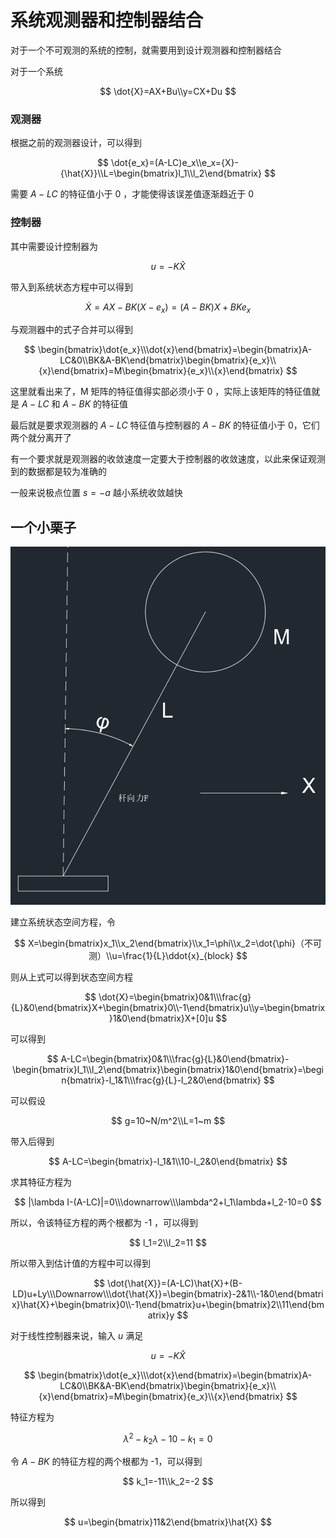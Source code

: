 # 系统观测器和控制器结合

对于一个不可观测的系统的控制，就需要用到设计观测器和控制器结合

对于一个系统

$$
\dot{X}=AX+Bu\\y=CX+Du
$$

### 观测器

根据之前的观测器设计，可以得到

$$
\dot{e_x}=(A-LC)e_x\\e_x={X}-{\hat{X}}\\L=\begin{bmatrix}l_1\\l_2\end{bmatrix}
$$

需要 $A-LC$ 的特征值小于 0 ，才能使得该误差值逐渐趋近于 0

### 控制器

其中需要设计控制器为

$$
u=-K\hat{X}
$$

带入到系统状态方程中可以得到

$$
\dot{X}=AX-BK(X-e_x)=(A-BK)X+BKe_x
$$

与观测器中的式子合并可以得到

$$
\begin{bmatrix}\dot{e_x}\\\dot{x}\end{bmatrix}=\begin{bmatrix}A-LC&0\\BK&A-BK\end{bmatrix}\begin{bmatrix}{e_x}\\{x}\end{bmatrix}=M\begin{bmatrix}{e_x}\\{x}\end{bmatrix}
$$

这里就看出来了，M 矩阵的特征值得实部必须小于 0 ，实际上该矩阵的特征值就是 $A-LC$ 和 $A-BK$ 的特征值

最后就是要求观测器的 $A-LC$ 特征值与控制器的 $A-BK$ 的特征值小于 0，它们两个就分离开了

有一个要求就是观测器的收敛速度一定要大于控制器的收敛速度，以此来保证观测到的数据都是较为准确的

一般来说极点位置 $s=-a$ 越小系统收敛越快

## 一个小栗子

![1](image/1.png)

建立系统状态空间方程，令

$$
X=\begin{bmatrix}x_1\\x_2\end{bmatrix}\\x_1=\phi\\x_2=\dot{\phi}（不可测）\\u=\frac{1}{L}\ddot{x}_{block}
$$

则从上式可以得到状态空间方程

$$
\dot{X}=\begin{bmatrix}0&1\\\frac{g}{L}&0\end{bmatrix}X+\begin{bmatrix}0\\-1\end{bmatrix}u\\y=\begin{bmatrix}1&0\end{bmatrix}X+[0]u
$$

可以得到

$$
A-LC=\begin{bmatrix}0&1\\\frac{g}{L}&0\end{bmatrix}-\begin{bmatrix}l_1\\l_2\end{bmatrix}\begin{bmatrix}1&0\end{bmatrix}=\begin{bmatrix}-l_1&1\\\frac{g}{L}-l_2&0\end{bmatrix}
$$

可以假设

$$
g=10~N/m^2\\L=1~m
$$

带入后得到

$$
A-LC=\begin{bmatrix}-l_1&1\\10-l_2&0\end{bmatrix}
$$

求其特征方程为

$$
|\lambda I-(A-LC)|=0\\\downarrow\\\lambda^2+l_1\lambda+l_2-10=0
$$

所以，令该特征方程的两个根都为 -1 ，可以得到

$$
l_1=2\\l_2=11
$$

所以带入到估计值的方程中可以得到

$$
\dot{\hat{X}}=(A-LC)\hat{X}+(B-LD)u+Ly\\\Downarrow\\\dot{\hat{X}}=\begin{bmatrix}-2&1\\-1&0\end{bmatrix}\hat{X}+\begin{bmatrix}0\\-1\end{bmatrix}u+\begin{bmatrix}2\\11\end{bmatrix}y
$$

对于线性控制器来说，输入 $u$ 满足

$$
u=-K\hat{X}
$$

$$
\begin{bmatrix}\dot{e_x}\\\dot{x}\end{bmatrix}=\begin{bmatrix}A-LC&0\\BK&A-BK\end{bmatrix}\begin{bmatrix}{e_x}\\{x}\end{bmatrix}=M\begin{bmatrix}{e_x}\\{x}\end{bmatrix}
$$

特征方程为

$$
\lambda^2-k_2\lambda-10-k_1=0
$$

令 $A-BK$ 的特征方程的两个根都为 -1，可以得到

$$
k_1=-11\\k_2=-2
$$

所以得到

$$
u=\begin{bmatrix}11&2\end{bmatrix}\hat{X}
$$